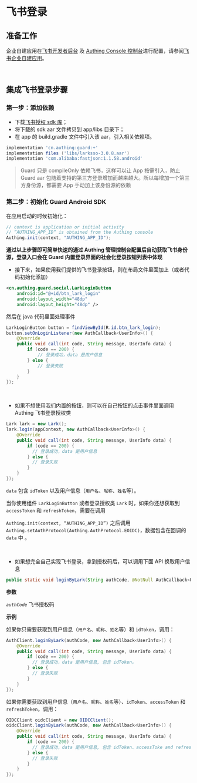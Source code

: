 # 飞书登录

<LastUpdated/>

## 准备工作

企业自建应用在[飞书开发者后台](https://open.feishu.cn/app) 及 [Authing Console 控制台](https://authing.cn/)进行配置，请参阅[飞书企业自建应用](https://docs.authing.cn/v2/connections/lark-internal-mobile/)。

<br>

## 集成飞书登录步骤

### 第一步：添加依赖

- 下载[飞书授权 sdk 库](https://sf3-cn.feishucdn.com/obj/lark-eco-passport/LarkSSOSDKAndroid-3.0.8.zip)；
- 将下载的 sdk aar 文件拷贝到 app/libs 目录下；
- 在 app 的 build.gradle 文件中引入该 aar，引入相关依赖项。

```groovy
implementation 'cn.authing:guard:+'
implementation files ('libs/larksso-3.0.8.aar')
implementation 'com.alibaba:fastjson:1.1.58.android'
```

> Guard 只是 compileOnly 依赖飞书，这样可以让 App 按需引入，防止 Guard aar 包随着支持的第三方登录增加而越来越大。所以每增加一个第三方身份源，都需要 App 手动加上该身份源的依赖

### 第二步：初始化 Guard Android SDK

在应用启动的时候初始化：

```java
// context is application or initial activity
// ”AUTHING_APP_ID“ is obtained from the Authing console
Authing.init(context, "AUTHING_APP_ID");
```





**通过以上步骤即可简单快速的通过 Authing 管理控制台配置后自动获取飞书身份源，登录入口会在 Guard 内置登录界面的社会化登录按钮列表中体现**




- 接下来，如果使用我们提供的飞书登录按钮，则在布局文件里面加上（或者代码初始化添加）

```xml
<cn.authing.guard.social.LarkLoginButton
    android:id="@+id/btn_lark_login"
    android:layout_width="48dp"
    android:layout_height="48dp" />
```

然后在 java 代码里面处理事件

```java
LarkLoginButton button = findViewById(R.id.btn_lark_login);
button.setOnLoginListener(new AuthCallback<UserInfo>() {
    @Override
    public void call(int code, String message, UserInfo data) {
      	if (code == 200) {
        	// 登录成功，data 是用户信息
       	} else {
        	// 登录失败
      	}
    }
});
```

<br>

- 如果不想使用我们内置的按钮，则可以在自己按钮的点击事件里面调用 Authing 飞书登录授权类

```java
Lark lark = new Lark();
lark.login(appContext, new AuthCallback<UserInfo>() {
    @Override
    public void call(int code, String message, UserInfo data) {
        if (code == 200) {
          // 登录成功，data 是用户信息
        } else {
          // 登录失败
        }
    }
});
```

`data` 包含 `idToken` 以及用户信息（`用户名`、`昵称`、`姓名`等）。

当你使用组件 `LarkLoginButton`  或者登录授权类  `Lark`  时，如果你还想获取到 `accessToken` 和 `refreshToken`，需要在调用

`Authing.init(context, “AUTHING_APP_ID”)` 之后调用 `Authing.setAuthProtocol(Authing.AuthProtocol.EOIDC)`，数据包含在回调的 `data` 中 。

<br>

- 如果想完全自己实现飞书登录，拿到授权码后，可以调用下面 API 换取用户信息

```java
public static void loginByLark(String authCode, @NotNull AuthCallback<UserInfo> callback)
```

**参数**

*`authCode`* 飞书授权码

**示例**

如果你只需要获取到用户信息（`用户名`、`昵称`、`姓名`等）和 `idToken`，调用：

```java
AuthClient.loginByLark(authCode, new AuthCallback<UserInfo>() {
    @Override
    public void call(int code, String message, UserInfo data) {
        if (code == 200) {
          // 登录成功，data 是用户信息, 包含 idToken。
        } else {
          // 登录失败
        }
    }
});
```

如果你需要获取到用户信息（`用户名`、`昵称`、`姓名`等）、`idToken`、`accessToken` 和 `refreshToken`，调用：

```java
OIDCClient oidcClient = new OIDCClient();
oidcClient.loginByLark(authCode, new AuthCallback<UserInfo>() {
    @Override
    public void call(int code, String message, UserInfo data) {
        if (code == 200) {
          // 登录成功，data 是用户信息, 包含 idToken、accessToke and refreshToken。
        } else {
          // 登录失败
        }
    }
});
```

